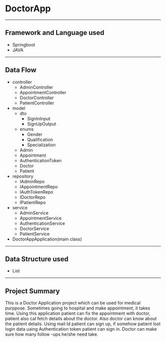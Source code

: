 # DoctorApp
------
## Framework and Language used
  + Springboot
  + JAVA
-------
## Data Flow
  + controller
      - AdminController
      - AppointmentController
      - DoctorController
      - PatientController
  + model
      + dto
        - SignInInput
        - SignUpOutput
      + enums
          - Gender
          - Qualification
          - Specialization
      - Admin
      - Appointment
      - AuthenticationToken
      - Doctor
      - Patient
  + repository
      - IAdminRepo
      - IAppointmentRepo
      - IAuthTokenRepo
      - IDoctorRepo
      - IPatientRepo
  + service
      - AdminService
      - AppointmentService
      - AuthenticationService
      - DoctorService
      - PatientService
  + DoctorAppApplication(main class)

-------
## Data Structure used
  + List
--------
## Project Summary 
This is a Doctor Application project which can be used for medical purppose. Sometimes going to hospital and make appointment, it takes time.
Using this application patient can fix the appointment with doctor, patient also cal fetch details about the doctor. Also doctor can know about 
the patient details. Using mail Id patient can sign up, if somehow patient lost login data uaing Authentication token patient can sign in.
Doctor can make sure how many follow -ups he/she need take.
